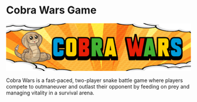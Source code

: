# Cobra Wars Game
![Cobra Wars Image](cobra_wars_image.png)

Cobra Wars is a fast-paced, two-player snake battle game where players compete to outmaneuver and outlast their opponent by feeding on prey and managing vitality in a survival arena.
